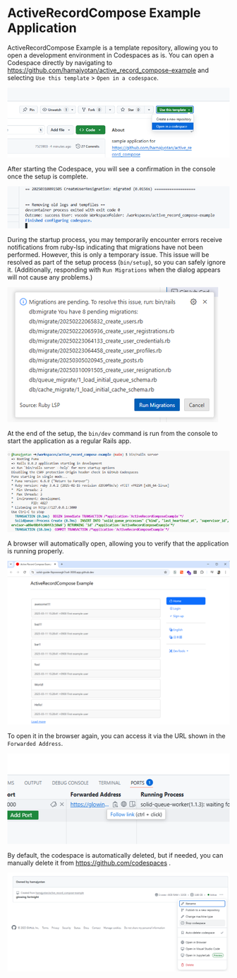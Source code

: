 # ActiveRecordCompose Example Application

ActiveRecordCompose Example is a template repository, allowing you to open a development environment in Codespaces as is.
You can open a Codespace directly by navigating to https://github.com/hamajyotan/active_record_compose-example and selecting `Use this template` > `Open in a codespace`.

![](doc/open-in-a-codespace.png)

After starting the Codespace, you will see a confirmation in the console once the setup is complete.

![](doc/finished-configuring-codespace.png)

During the startup process, you may temporarily encounter errors receive notifications from ruby-lsp indicating that migrations have not been performed. However, this is only a temporary issue.
This issue will be resolved as part of the setup process (`bin/setup`), so you can safely ignore it.
(Additionally, responding with `Run Migrations` when the dialog appears will not cause any problems.)

![](doc/migrations-are-pending.png)

At the end of the setup, the `bin/dev` command is run from the console to start the application as a regular Rails app.

![](doc/bin-rails-server.png)

A browser will automatically open, allowing you to verify that the application is running properly.

![](doc/application-was-able-to-start.png)

To open it in the browser again, you can access it via the URL shown in the `Forwarded Address`.

![](doc/forwarded-address.png)

By default, the codespace is automatically deleted, but if needed, you can manually delete it from https://github.com/codespaces .

![](doc/stop-codespaces.png)
